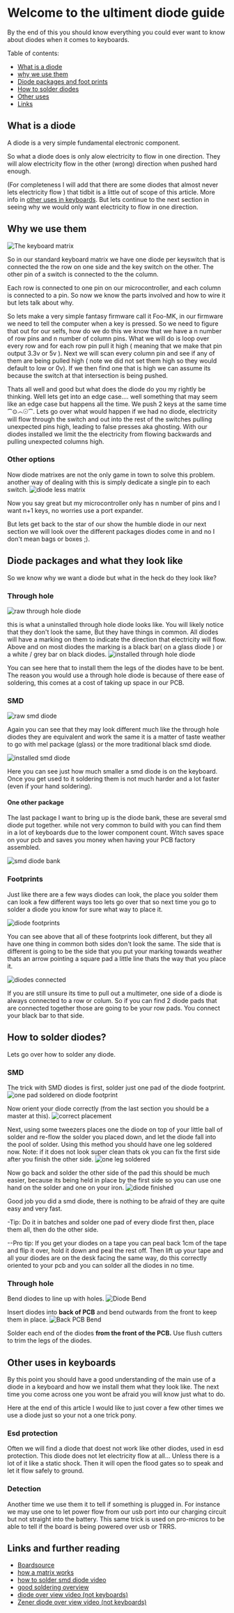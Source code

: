  # Welcome to the ultiment diode guide

 By the end of this you should know everything you could ever want to know about diodes when it comes to keyboards.

 Table of contents:
 * [What is a diode](#what-is-a-diode)
 * [why we use them](#why-we-use-them)
 * [Diode packages and foot prints](#diode-packages-and-what-they-look-like)
 * [How to solder diodes](#how-to-solder-diodes)
 * [Other uses](#other-uses-in-keyboards)
 * [Links](#links-and-further-reading)


## What is a diode
A diode is a very simple fundamental electronic component.

So what a diode does is only alow electricity to flow in one direction.
They will alow electricity flow in the other (wrong) direction when pushed hard enough.

(For completeness I will add that there are some diodes that almost never lets electricity flow ) that tidbit is a little out of scope of this article.
More info in [other uses in keyboards](#other-uses-in-keyboards). 
But lets continue to the next section in seeing why we would only want electricity to flow in one direction. 

## Why we use them

![The keyboard matrix](https://v2serverstorage.s3.us-west-1.amazonaws.com/diode+matrix.jpg)

So in our standard keyboard matrix we have one diode per keyswitch that is connected the the row on one side and the key switch on the other.
The other pin of a switch is connected to the the column.

Each row is connected to one pin on our microcontroller, and each column is connected to a pin.
So now we know the parts involved and how to wire it but lets talk about why.

So lets make a very simple fantasy firmware call it Foo-MK, in our firmware we need to tell the computer when a key is pressed. 
So we need to figure that out for our selfs, how do we do this we know that we have a n number of row pins and n number of column pins.
What we will do is loop over every row and for each row pin pull it high ( meaning that we make that pin output 3.3v or 5v ).
Next we will scan every column pin and see if any of them are being pulled high ( note we did not set them high so they would default to low or 0v). 
If we then find one that is high we can assume its because the switch at that intersection is being pushed.

Thats all well and good but what does the diode do you my rightly be thinking. Well lets get into an edge case.... well something that may seem like an edge case but happens all the time.
We push 2 keys at the same time ⁀⊙෴☉⁀. 
Lets go over what would happen if we had no diode, electricity will flow through the switch and out into the rest of the switches pulling unexpected pins high, leading to false presses aka ghosting.
With our diodes installed we limit the the electricity from flowing backwards and pulling unexpected columns high.

### Other options

Now diode matrixes are not the only game in town to solve this problem. 
another way of dealing with this is simply dedicate a single pin to each switch.
![diode less matrix](https://v2serverstorage.s3.us-west-1.amazonaws.com/diodeless+matrix.jpg)

Now you say great but my microcontroller only has n number of pins and I want n+1 keys, no worries use a port expander.

But lets get back to the star of our show the humble diode in our next section we will look over the different packages diodes come in and no I don't mean bags or boxes ;).

## Diode packages and what they look like

So we know why we want a diode but what in the heck do they look like?

### Through hole 
![raw through hole diode](https://v2serverstorage.s3.us-west-1.amazonaws.com/thdiodes.jpg)

this is what a uninstalled through hole diode looks like.
You will likely notice that they don't look the same, But they have things in common. All diodes will have a marking on them to indicate the direction that electricity will flow. Above and on most diodes the marking is a black bar( on a glass diode ) or a white / grey bar on black diodes.
![installed through hole diode](https://v2serverstorage.s3.us-west-1.amazonaws.com/installed+th+diode.jpg)

You can see here that to install them the legs of the diodes have to be bent.
The reason you would use a through hole diode is because of there ease of soldering, this comes at a cost of taking up space in our PCB.

### SMD 

![raw smd diode](https://v2serverstorage.s3.us-west-1.amazonaws.com/smddiodes.jpg)

Again you can see that they may look different much like the through hole diodes they are equivalent and work the same it is a matter of taste weather to go with mel package (glass) or the more traditional black smd diode.

![installed smd diode](https://v2serverstorage.s3.us-west-1.amazonaws.com/installed+smd+diode.jpg)

Here you can see just how much smaller a smd diode is on the keyboard.
Once you get used to it soldering them is not much harder and a lot faster (even if your hand soldering).

#### One other package 
The last package I want to bring up is the diode bank, these are several smd diode put together. while not very common to build with you can find them in a lot of keyboards due to the lower component count. Witch saves space on your pcb and saves you money when having your PCB factory assembled. 

![smd diode bank](https://v2serverstorage.s3.us-west-1.amazonaws.com/diode+bank.jpg)

### Footprints
Just like there are a few ways diodes can look, the place you solder them can look a few different ways too lets go over that so next time you go to solder a diode you know for sure what way to place it.

![diode footprints](https://v2serverstorage.s3.us-west-1.amazonaws.com/diode+footprints.jpg)

You can see above that all of these footprints look different, but they all have one thing in common both sides don't look the same. 
The side that is different is going to be the side that you put your marking towards weather thats an arrow pointing a square pad a little line thats the way that you place it.

![diodes connected ](https://v2serverstorage.s3.us-west-1.amazonaws.com/diodes.jpg)

If you are still unsure its time to pull out a multimeter, one side of a diode is always connected to a row or colum. 
So if you can find 2 diode pads that are connected together those are going to be your row pads. 
You connect your black bar to that side.

## How to solder diodes?

Lets go over how to solder any diode.

### SMD
The trick with SMD diodes is first, solder just one pad of the diode footprint.
![one pad soldered on diode footprint](https://user-images.githubusercontent.com/736191/54487435-79330280-48d9-11e9-9138-525d8ee68144.jpg)

Now orient your diode correctly (from the last section you should be a master at this).
![correct placement](https://user-images.githubusercontent.com/736191/54487434-79330280-48d9-11e9-82be-a9d98803a417.jpg)

Next, using some tweezers places one the diode on top of your little ball of solder and re-flow the solder you placed down, and let the diode fall into the pool of solder.
Using this method you should have one leg soldered now.
Note: if it does not look super clean thats ok you can fix the first side after you finish the other side.
![one leg soldered](https://user-images.githubusercontent.com/736191/54487436-79330280-48d9-11e9-856e-f3f5b9f58414.jpg) 

Now go back and solder the other side of the pad this should be much easier, because its being held in place by the first side so you can use one hand on the solder and one on your iron.
![diode finished](https://user-images.githubusercontent.com/736191/54487438-79cb9900-48d9-11e9-9280-dc72a2087307.jpg)

Good job you did a smd diode, there is nothing to be afraid of they are quite easy and very fast.

-Tip: Do it in batches and solder one pad of every diode first then, place them all, then do the other side.

--Pro tip: If you get your diodes on a tape you can peal back 1cm of the tape and flip it over, hold it down and peal the rest off. 
Then lift up your tape and all your diodes are on the desk facing the same way, do this correctly oriented to your pcb and you can solder all the diodes in no time.

### Through hole

Bend diodes to line up with holes.
![Diode Bend](https://github.com/waffle87/microdox/raw/master/images/tht_diode_bend.jpg)

Insert diodes into **back of PCB** and bend outwards from the front to keep them in place.
![Back PCB Bend ](https://github.com/waffle87/microdox/raw/master/images/tht_diode.jpg)

Solder each end of the diodes **from the front of the PCB.** 
Use flush cutters to trim the legs of the diodes.



## Other uses in keyboards

By this point you should have a good understanding of the main use of a diode in a keyboard and how we install them what they look like. 
The next time you come across one you wont be afraid you will know just what to do.

Here at the end of this article I would like to just cover a few other times we use a diode just so your not a one trick pony.

### Esd protection

Often we will find a diode that doest not work like other diodes, used in esd protection. This diode does not let electricity flow at all... Unless there is a lot of it like a static shock. 
Then it will open the flood gates so to speak and let it flow safely to ground.

### Detection

Another time we use them it to tell if something is plugged in.
For instance we may use one to let power flow from our usb port into our charging circuit but not straight into the battery. 
This same trick is used on pro-micros to be able to tell if the board is being powered over usb or TRRS.

## Links and further reading
* [Boardsource](https://boardsource.xyz/)
* [how a matrix works](https://pcbheaven.com/wikipages/How_Key_Matrices_Works/)
* [how to solder smd diode video](https://www.youtube.com/watch?v=bQHGVrovpok)
* [good soldering overview](https://www.youtube.com/watch?v=VxMV6wGS3NY)
* [diode over view video (not keyboards)](https://www.youtube.com/watch?v=g54vURe47gM)
* [Zener diode over view video (not keyboards)](https://www.youtube.com/watch?v=mmiHX_IzvDw)

